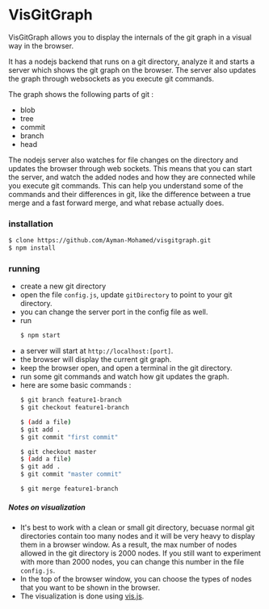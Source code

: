 # VisGitGraph

VisGitGraph allows you to display the internals of the git graph in a visual way in the browser.

It has a nodejs backend that runs on a git directory, analyze it and starts a server which shows the git graph on the browser. The server also updates the graph through websockets as you execute git commands.

The graph shows the following parts of git :
- blob
- tree
- commit
- branch
- head

The nodejs server also watches for file changes on the directory and updates the browser through web sockets. This means that you can start the server, and watch the added nodes and how they are connected while you execute git commands. This can help you understand some of the commands and their differences in git, like the difference between a true merge and a fast forward merge, and what rebase actually does.

### installation
```sh
$ clone https://github.com/Ayman-Mohamed/visgitgraph.git
$ npm install
```

### running
* create a new git directory
* open the file `config.js`, update `gitDirectory` to point to your git directory. 
* you can change the server port in the config file as well. 
* run 
     ```sh 
     $ npm start
  ```
* a server will start at ```http://localhost:[port]```.
* the browser will display the current git graph.
* keep the browser open, and open a terminal in the git directory.
* run some git commands and watch how git updates the graph.
* here are some basic commands : 
   ```sh
   $ git branch feature1-branch
   $ git checkout feature1-branch

   $ (add a file)
   $ git add .
   $ git commit "first commit"

   $ git checkout master
   $ (add a file)
   $ git add .
   $ git commit "master commit"

   $ git merge feature1-branch
   ```
   
##### Notes on visualization
- It's best to work with a clean or small git directory, becuase normal git directories contain too many nodes and it will be very heavy to display them in a browser window. As a result, the max number of nodes allowed in the git directory is 2000 nodes. If you still want to experiment with more than 2000 nodes, you can change this number in the file ```config.js```.
- In the top of the browser window, you can choose the types of nodes that you want to be shown in the browser.
- The visualization is done using [vis.js](http://visjs.org/).